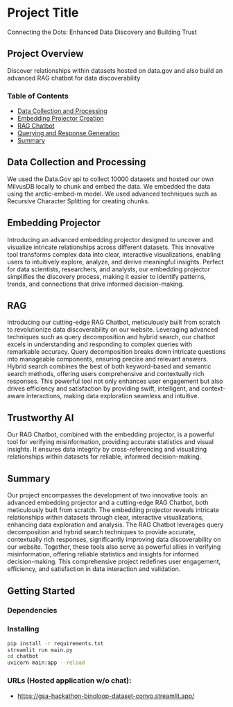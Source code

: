 # Project Title

Connecting the Dots: Enhanced Data Discovery and Building Trust
## Project Overview

Discover relationships within datasets hosted on data.gov and also build an advanced RAG chatbot for data discoverability

### Table of Contents

- [Data Collection and Processing](#data-collection-and-processing)
- [Embedding Projector Creation](#embedding-projector)
- [RAG Chatbot](#rag-chatbot)
- [Querying and Response Generation](#querying-and-response-generation)
- [Summary](#summary)

## Data Collection and Processing

We used the Data.Gov api to collect 10000 datasets and hosted our own MilvusDB locally to chunk and embed the data. We embedded the data using the arctic-embed-m model. We used advanced techniques such as Recursive Character Splitting for creating chunks.

## Embedding Projector
Introducing an advanced embedding projector designed to uncover and visualize intricate relationships across different datasets. This innovative tool transforms complex data into clear, interactive visualizations, enabling users to intuitively explore, analyze, and derive meaningful insights. Perfect for data scientists, researchers, and analysts, our embedding projector simplifies the discovery process, making it easier to identify patterns, trends, and connections that drive informed decision-making.

## RAG

Introducing our cutting-edge RAG Chatbot, meticulously built from scratch to revolutionize data discoverability on our website. Leveraging advanced techniques such as query decomposition and hybrid search, our chatbot excels in understanding and responding to complex queries with remarkable accuracy. Query decomposition breaks down intricate questions into manageable components, ensuring precise and relevant answers. Hybrid search combines the best of both keyword-based and semantic search methods, offering users comprehensive and contextually rich responses. This powerful tool not only enhances user engagement but also drives efficiency and satisfaction by providing swift, intelligent, and context-aware interactions, making data exploration seamless and intuitive.

## Trustworthy AI

Our RAG Chatbot, combined with the embedding projector, is a powerful tool for verifying misinformation, providing accurate statistics and visual insights. It ensures data integrity by cross-referencing and visualizing relationships within datasets for reliable, informed decision-making.

## Summary

Our project encompasses the development of two innovative tools: an advanced embedding projector and a cutting-edge RAG Chatbot, both meticulously built from scratch. The embedding projector reveals intricate relationships within datasets through clear, interactive visualizations, enhancing data exploration and analysis. The RAG Chatbot leverages query decomposition and hybrid search techniques to provide accurate, contextually rich responses, significantly improving data discoverability on our website. Together, these tools also serve as powerful allies in verifying misinformation, offering reliable statistics and insights for informed decision-making. This comprehensive project redefines user engagement, efficiency, and satisfaction in data interaction and validation.


## Getting Started

### Dependencies

### Installing

```bash
pip install -r requirements.txt
streamlit run main.py
cd chatbot
uvicorn main:app --reload
```



### URLs (Hosted application w/o chat):

* https://gsa-hackathon-binoloop-dataset-convo.streamlit.app/



